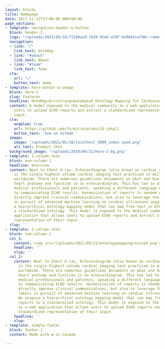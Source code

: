 ```yaml
---
layout: blocks
title: Homepage
date: 2017-11-22T23:00:00.000+00:00
page_sections:
- template: navigation-header-w-button
  block: header-2
  logo: "/uploads/2021/05/10/71298a2d-7028-45e6-a707-be0642ca796c-removebg-preview-1.png"
  navigation:
  - link: "/"
    link_text: OntoMap
  - link: "#about"
    link_text: About
  - link: "#team"
    link_text: Team
  cta:
    url: "/"
    button_text: Home
- template: hero-banner-w-image
  block: hero-2
  slug: features
  headline: OntoMap<br><strong>Automated Ontology Mapping for Cardiovascular Ailments</strong>
  content: A model exposed to the medical community as a web application that allows
    users to upload ECHO reports and extract a standardized representation of their
    input.
  cta:
    enabled: true
    url: https://github.com/forestryio/ubuild-jekyll
    button_text: 'See on GitHub '
  image:
    image: "/uploads/2021/05/10/localhost_5000_index-ipad.png"
    alt_text: Product Shot
  background_image: "/uploads/2018/06/21/hero-2-bg.png"
- template: 1-column-text
  block: one-column-1
  headline: Overview
  content: Next to Chest X-ray, Echocardiogram (also known as cardiac ultrasound)
    is the single highest-volume cardiac imaging test practiced in millions of hospitals
    worldwide. There are numerous guidelines documents on what and how to measure
    heart anatomy and function in an echocardiogram. This has led to different hospitals,
    medical professionals and patients, speaking a different language when it comes
    to communicating ECHO results. Harmonization of reports is needed not just to
    directly improve clinical communications, but also to leverage the ontology labels
    in pursuit of advanced machine learning on cardiac ultrasound imaging. We propose
    a hierarchical ontology mapping model that can map free-text in ECHO reports to
    a standardized ontology. This model is exposed to the medical community as a web
    application that allows users to upload ECHO reports and extract a standardized
    representation of their input.
  slug: ''
- template: 2-column-text
  block: two-column-1
  col_1:
    content: <img src="/uploads/2021/05/11/ontologymappingresized.png">
    headline: ''
    slug: ''
  col_2:
    content: Next to Chest X-ray, Echocardiogram (also known as cardiac ultrasound)
      is the single highest-volume cardiac imaging test practiced in millions of hospitals
      worldwide. There are numerous guidelines documents on what and how to measure
      heart anatomy and function in an echocardiogram. This has led to different hospitals,
      medical professionals and patients, speaking a different language when it comes
      to communicating ECHO results. Harmonization of reports is needed not just to
      directly improve clinical communications, but also to leverage the ontology
      labels in pursuit of advanced machine learning on cardiac ultrasound imaging.
      We propose a hierarchical ontology mapping model that can map free-text in ECHO
      reports to a standardized ontology. This model is exposed to the medical community
      as a web application that allows users to upload ECHO reports and extract a
      standardized representation of their input.
    headline: ''
    slug: ''
- template: simple-footer
  block: footer-1
  content: Made with ❤︎ in Canada

---
```

